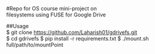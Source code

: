 #Repo for OS course mini-project on </br>filesystems using FUSE for Google Drive  

##Usage  
\$ git clone https://github.com/Laharish01/gdrivefs.git  
\$ cd gdrivefs
\$ pip install -r requirements.txt
\$ ./mount.sh full/path/to/mountPoint
